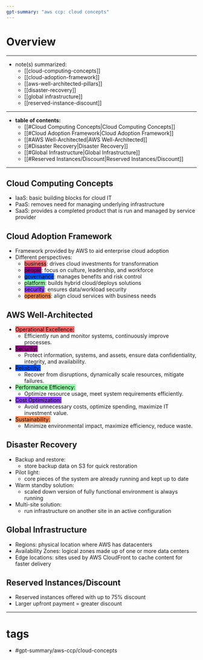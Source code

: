 ```yaml
---
gpt-summary: "aws ccp: cloud concepts"
---
```

# Overview
--- 
- note(s) summarized: 
	- [[cloud-computing-concepts]]  
	- [[cloud-adoption-framework]]  
	- [[aws-well-architected-pillars]] 
	- [[disaster-recovery]] 
	- [[global infrastructure]]
	- [[reserved-instance-discount]] 
---
- **table of contents:**
	- [[#Cloud Computing Concepts|Cloud Computing Concepts]]
	- [[#Cloud Adoption Framework|Cloud Adoption Framework]]
	- [[#AWS Well-Architected|AWS Well-Architected]]
	- [[#Disaster Recovery|Disaster Recovery]]
	- [[#Global Infrastructure|Global Infrastructure]]
	- [[#Reserved Instances/Discount|Reserved Instances/Discount]]
--- 
## Cloud Computing Concepts
- IaaS: basic building blocks for cloud IT
- PaaS: removes need for managing underlying infrastructure
- SaaS: provides a completed product that is run and managed by service provider

## Cloud Adoption Framework
- Framework provided by AWS to aid enterprise cloud adoption
- Different perspectives: 
	- <mark style="background: #FF000094;">business</mark>: drives cloud investments for transformation
	- <mark style="background: #930083;">people</mark>: focus on culture, leadership, and workforce
	- <mark style="background: #0055FF;">governance</mark>: manages benefits and risk control
	- <mark style="background: #00FF266B;">platform</mark>: builds hybrid cloud/deploys solutions
	- <mark style="background: #6800FFBF;">security</mark>: ensures data/workload security
	- <mark style="background: #FF5700AB;">operations</mark>: align cloud services with business needs 

## AWS Well-Architected
- <mark style="background: #FF000094;">Operational Excellence:</mark> 
	- Efficiently run and monitor systems, continuously improve processes.
- <mark style="background: #930083;">Security: </mark>
	- Protect information, systems, and assets, ensure data confidentiality, integrity, and availability.
- <mark style="background: #0055FF;">Reliability: </mark>
	- Recover from disruptions, dynamically scale resources, mitigate failures.
- <mark style="background: #00FF266B;">Performance Efficiency: </mark>
	- Optimize resource usage, meet system requirements efficiently.
- <mark style="background: #6800FFBF;">Cost Optimization: </mark>
	- Avoid unnecessary costs, optimize spending, maximize IT investment value.
- <mark style="background: #FF5700AB;">Sustainability: </mark>
	- Minimize environmental impact, maximize efficiency, reduce waste.

## Disaster Recovery
- Backup and restore: 
	- store backup data on S3 for quick restoration
- Pilot light: 
	- core pieces of the system are already running and kept up to date
- Warm standby solution: 
	- scaled down version of fully functional environment is always running
- Multi-site solution: 
	- run infrastructure on another site in an active configuration

## Global Infrastructure
- Regions: physical location where AWS has datacenters
- Availability Zones: logical zones made up of one or more data centers
- Edge locations: sites used by AWS CloudFront to cache content for faster delivery

## Reserved Instances/Discount
- Reserved instances offered with up to 75% discount
- Larger upfront payment = greater discount
--- 
# tags
- #gpt-summary/aws-ccp/cloud-concepts 

